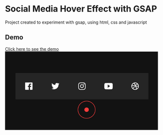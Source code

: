 # Social Media Hover Effect with GSAP

Project created to experiment with gsap, using html, css and javascript

## Demo

[Click here to see the demo](https://m4vb.github.io/social-media-hover-effect/)
![demo](./demo.png)

